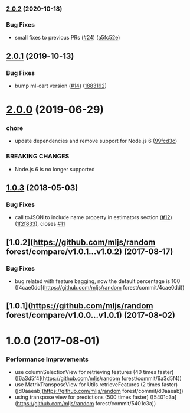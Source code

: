 ### [2.0.2](https://github.com/mljs/random-forest/compare/v2.0.1...v2.0.2) (2020-10-18)


### Bug Fixes

* small fixes to previous PRs ([#24](https://github.com/mljs/random-forest/issues/24)) ([a5fc52e](https://github.com/mljs/random-forest/commit/a5fc52e3f62289d12a4394926d5fee70ed450938))

## [2.0.1](https://github.com/mljs/random-forest/compare/v2.0.0...v2.0.1) (2019-10-13)


### Bug Fixes

* bump ml-cart version ([#14](https://github.com/mljs/random-forest/issues/14)) ([1883192](https://github.com/mljs/random-forest/commit/1883192965d0be4da11ae911f257a6ccb1c7a764))



# [2.0.0](https://github.com/mljs/random-forest/compare/v1.0.3...v2.0.0) (2019-06-29)


### chore

* update dependencies and remove support for Node.js 6 ([99fcd3c](https://github.com/mljs/random-forest/commit/99fcd3c))


### BREAKING CHANGES

* Node.js 6 is no longer supported



<a name="1.0.3"></a>
## [1.0.3](https://github.com/mljs/random-forest/compare/v1.0.2...v1.0.3) (2018-05-03)


### Bug Fixes

* call toJSON to include name property in estimators section ([#12](https://github.com/mljs/random-forest/issues/12)) ([1f2f833](https://github.com/mljs/random-forest/commit/1f2f833)), closes [#11](https://github.com/mljs/random-forest/issues/11)



<a name="1.0.2"></a>
## [1.0.2](https://github.com/mljs/random forest/compare/v1.0.1...v1.0.2) (2017-08-17)


### Bug Fixes

* bug related with feature bagging, now the default percentage is 100 ([4cae0dd](https://github.com/mljs/random forest/commit/4cae0dd))



<a name="1.0.1"></a>
## [1.0.1](https://github.com/mljs/random forest/compare/v1.0.0...v1.0.1) (2017-08-02)



<a name="1.0.0"></a>
# 1.0.0 (2017-08-01)


### Performance Improvements

* use columnSelectionView for retrieving features (40 times faster) ([6a3d5f4](https://github.com/mljs/random forest/commit/6a3d5f4))
* use MatrixTransposeView for Utils.retrieveFeatures (2 times faster) ([d0aaeab](https://github.com/mljs/random forest/commit/d0aaeab))
* using transpose view for predictions (500 times faster) ([5401c3a](https://github.com/mljs/random forest/commit/5401c3a))



